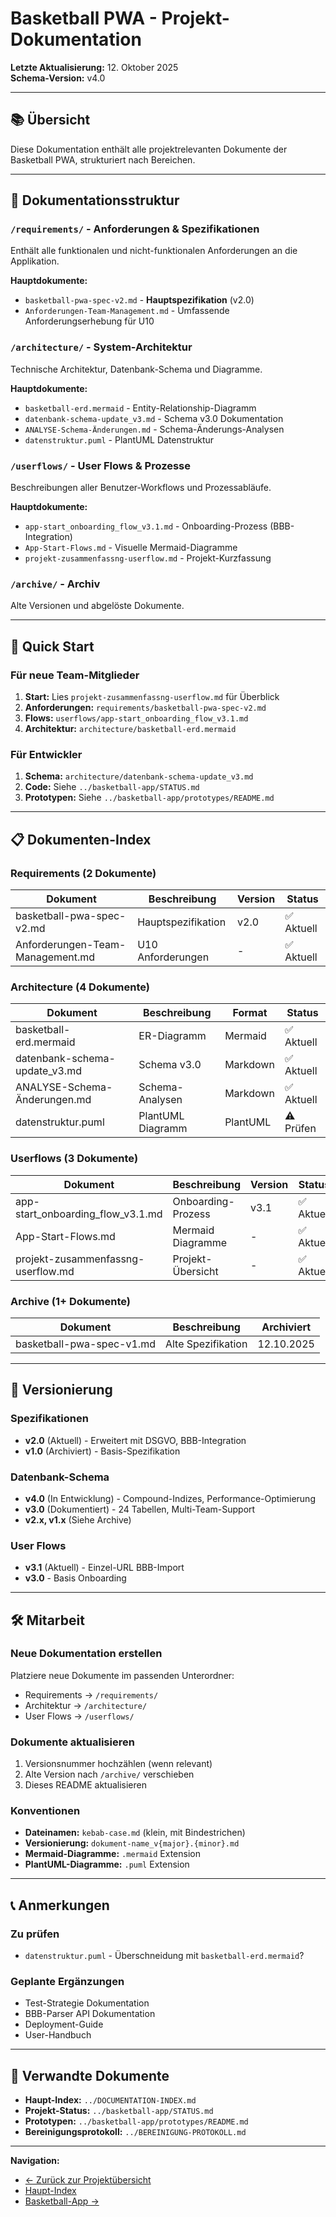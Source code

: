 # Basketball PWA - Projekt-Dokumentation

**Letzte Aktualisierung:** 12. Oktober 2025  
**Schema-Version:** v4.0

---

## 📚 Übersicht

Diese Dokumentation enthält alle projektrelevanten Dokumente der Basketball PWA, strukturiert nach Bereichen.

---

## 📂 Dokumentationsstruktur

### `/requirements/` - Anforderungen & Spezifikationen
Enthält alle funktionalen und nicht-funktionalen Anforderungen an die Applikation.

**Hauptdokumente:**
- `basketball-pwa-spec-v2.md` - **Hauptspezifikation** (v2.0)
- `Anforderungen-Team-Management.md` - Umfassende Anforderungserhebung für U10

### `/architecture/` - System-Architektur
Technische Architektur, Datenbank-Schema und Diagramme.

**Hauptdokumente:**
- `basketball-erd.mermaid` - Entity-Relationship-Diagramm
- `datenbank-schema-update_v3.md` - Schema v3.0 Dokumentation
- `ANALYSE-Schema-Änderungen.md` - Schema-Änderungs-Analysen
- `datenstruktur.puml` - PlantUML Datenstruktur

### `/userflows/` - User Flows & Prozesse
Beschreibungen aller Benutzer-Workflows und Prozessabläufe.

**Hauptdokumente:**
- `app-start_onboarding_flow_v3.1.md` - Onboarding-Prozess (BBB-Integration)
- `App-Start-Flows.md` - Visuelle Mermaid-Diagramme
- `projekt-zusammenfassng-userflow.md` - Projekt-Kurzfassung

### `/archive/` - Archiv
Alte Versionen und abgelöste Dokumente.

---

## 🚀 Quick Start

### Für neue Team-Mitglieder
1. **Start:** Lies `projekt-zusammenfassng-userflow.md` für Überblick
2. **Anforderungen:** `requirements/basketball-pwa-spec-v2.md`
3. **Flows:** `userflows/app-start_onboarding_flow_v3.1.md`
4. **Architektur:** `architecture/basketball-erd.mermaid`

### Für Entwickler
1. **Schema:** `architecture/datenbank-schema-update_v3.md`
2. **Code:** Siehe `../basketball-app/STATUS.md`
3. **Prototypen:** Siehe `../basketball-app/prototypes/README.md`

---

## 📋 Dokumenten-Index

### Requirements (2 Dokumente)
| Dokument | Beschreibung | Version | Status |
|----------|--------------|---------|--------|
| basketball-pwa-spec-v2.md | Hauptspezifikation | v2.0 | ✅ Aktuell |
| Anforderungen-Team-Management.md | U10 Anforderungen | - | ✅ Aktuell |

### Architecture (4 Dokumente)
| Dokument | Beschreibung | Format | Status |
|----------|--------------|--------|--------|
| basketball-erd.mermaid | ER-Diagramm | Mermaid | ✅ Aktuell |
| datenbank-schema-update_v3.md | Schema v3.0 | Markdown | ✅ Aktuell |
| ANALYSE-Schema-Änderungen.md | Schema-Analysen | Markdown | ✅ Aktuell |
| datenstruktur.puml | PlantUML Diagramm | PlantUML | ⚠️ Prüfen |

### Userflows (3 Dokumente)
| Dokument | Beschreibung | Version | Status |
|----------|--------------|---------|--------|
| app-start_onboarding_flow_v3.1.md | Onboarding-Prozess | v3.1 | ✅ Aktuell |
| App-Start-Flows.md | Mermaid Diagramme | - | ✅ Aktuell |
| projekt-zusammenfassng-userflow.md | Projekt-Übersicht | - | ✅ Aktuell |

### Archive (1+ Dokumente)
| Dokument | Beschreibung | Archiviert |
|----------|--------------|------------|
| basketball-pwa-spec-v1.md | Alte Spezifikation | 12.10.2025 |

---

## 🔄 Versionierung

### Spezifikationen
- **v2.0** (Aktuell) - Erweitert mit DSGVO, BBB-Integration
- **v1.0** (Archiviert) - Basis-Spezifikation

### Datenbank-Schema
- **v4.0** (In Entwicklung) - Compound-Indizes, Performance-Optimierung
- **v3.0** (Dokumentiert) - 24 Tabellen, Multi-Team-Support
- **v2.x, v1.x** (Siehe Archive)

### User Flows
- **v3.1** (Aktuell) - Einzel-URL BBB-Import
- **v3.0** - Basis Onboarding

---

## 🛠️ Mitarbeit

### Neue Dokumentation erstellen
Platziere neue Dokumente im passenden Unterordner:
- Requirements → `/requirements/`
- Architektur → `/architecture/`
- User Flows → `/userflows/`

### Dokumente aktualisieren
1. Versionsnummer hochzählen (wenn relevant)
2. Alte Version nach `/archive/` verschieben
3. Dieses README aktualisieren

### Konventionen
- **Dateinamen:** `kebab-case.md` (klein, mit Bindestrichen)
- **Versionierung:** `dokument-name_v{major}.{minor}.md`
- **Mermaid-Diagramme:** `.mermaid` Extension
- **PlantUML-Diagramme:** `.puml` Extension

---

## 📞 Anmerkungen

### Zu prüfen
- `datenstruktur.puml` - Überschneidung mit `basketball-erd.mermaid`?

### Geplante Ergänzungen
- Test-Strategie Dokumentation
- BBB-Parser API Dokumentation
- Deployment-Guide
- User-Handbuch

---

## 🔗 Verwandte Dokumente

- **Haupt-Index:** `../DOCUMENTATION-INDEX.md`
- **Projekt-Status:** `../basketball-app/STATUS.md`
- **Prototypen:** `../basketball-app/prototypes/README.md`
- **Bereinigungsprotokoll:** `../BEREINIGUNG-PROTOKOLL.md`

---

**Navigation:**
- [← Zurück zur Projektübersicht](../README.md)
- [Haupt-Index](../DOCUMENTATION-INDEX.md)
- [Basketball-App →](../basketball-app/)
